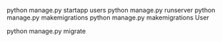 python manage.py startapp users 
python manage.py runserver
python manage.py makemigrations
python manage.py makemigrations User

python manage.py migrate 


